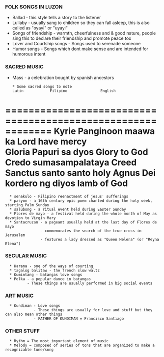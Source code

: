 ### FOLK SONGS IN LUZON

* Ballad - this style tells a story to the listener 
* Lullaby - usually sang to children so they can fall asleep, this is also called as "oyayi" or "uyayi"
* Songs of friendship - warmth, cheerfulness and & good nature, people sing this to declare their friendship and promote peace too
* Lover and Courtship songs - Songs used to serenade someone
* Humor songs - Songs which dont make sense and are intended for humorous intent

### SACRED MUSIC
* Mass - a celebration bought by spanish ancestors

      * Some sacred songs to note
      Latin            Filipino               English       
============================================================
      Kyrie        Panginoon maawa ka      Lord have mercy  
      Gloria        Papuri sa dyos          Glory to God 
      Credo         sumasampalataya            Creed
      Sanctus         santo santo               holy
     Agnus Dei      kordero ng diyos         lamb of God
============================================================
      * senakulo - Filipino reenactment of jesus' sufferings
      * pasyon - a 16th century epic poem chanted during the holy week, starting Palm Sunday
      * salubong - a ritual event held during Easter Sunday
      * Flores de mayo - a festival held during the whole month of May as devotion to Virgin Mary
      * Santacruzan - a pageant usually held at the last day of Flores de mayo
                    - commemorates the search of the true cross in Jerusalem
                    - features a lady dressed as "Queen Helena" (or "Reyna Elena")

### SECULAR MUSIC
      * Harana - one of the ways of courting
      * tagalog balitaw - the french slow waltz
      * Kumintang - batangas love songs
      * Polka - a popular dance in batangas
              - These things are usually performed in big social events
      
### ART MUSIC
      * Kundiman - Love songs
                 - These things are usually for love and stuff but they can also mean other things
                 - FATHER OF KUNDIMAN = Francisco Santiago

### OTHER STUFF
      * Rythm = The most important element of music
      * Melody = composed of series of tons that are organized to make a recognizable tune/song
